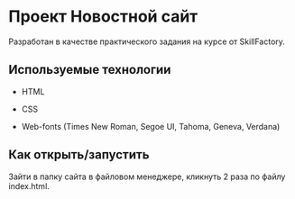 # Проект Новостной сайт

Разработан в качестве практического задания на курсе от SkillFactory.

## Используемые технологии

* HTML

* CSS

* Web-fonts (Times New Roman, Segoe UI, Tahoma, Geneva, Verdana)

## Как открыть/запустить

Зайти в папку сайта в файловом менеджере, кликнуть 2 раза по файлу index.html.